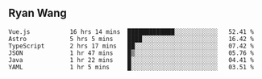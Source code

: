 ## Ryan Wang

<!--START_SECTION:waka-->

```text
Vue.js           16 hrs 14 mins  █████████████░░░░░░░░░░░░   52.41 %
Astro            5 hrs 5 mins    ████░░░░░░░░░░░░░░░░░░░░░   16.42 %
TypeScript       2 hrs 17 mins   ██░░░░░░░░░░░░░░░░░░░░░░░   07.42 %
JSON             1 hr 47 mins    █▒░░░░░░░░░░░░░░░░░░░░░░░   05.76 %
Java             1 hr 22 mins    █░░░░░░░░░░░░░░░░░░░░░░░░   04.41 %
YAML             1 hr 5 mins     █░░░░░░░░░░░░░░░░░░░░░░░░   03.51 %
```

<!--END_SECTION:waka-->
